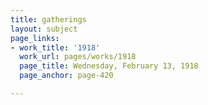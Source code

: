 ```yaml
---
title: gatherings
layout: subject
page_links:
- work_title: '1918'
  work_url: pages/works/1918
  page_title: Wednesday, February 13, 1918
  page_anchor: page-420

---
```


